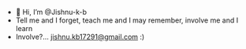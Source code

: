 - 👋 Hi, I’m @Jishnu-k-b
- Tell me and I forget, teach me and I may remember, involve me and I learn
- Involve?... jishnu.kb17291@gmail.com :) 
